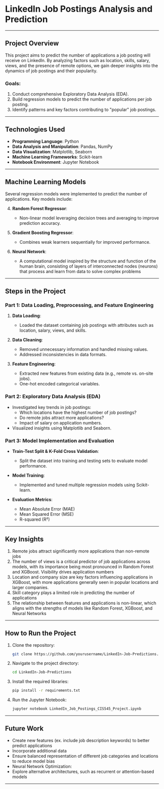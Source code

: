 # LinkedIn Job Postings Analysis and Prediction

---

## Project Overview
This project aims to predict the number of applications a job posting will receive on LinkedIn. By analyzing factors such as location, skills, salary, views, and the presence of remote options, we gain deeper insights into the dynamics of job postings and their popularity.

### Goals:
1. Conduct comprehensive Exploratory Data Analysis (EDA).
2. Build regression models to predict the number of applications per job posting.
3. Identify patterns and key factors contributing to "popular" job postings.

---

## Technologies Used
- **Programming Language**: Python
- **Data Analysis and Manipulation**: Pandas, NumPy
- **Data Visualization**: Matplotlib, Seaborn
- **Machine Learning Frameworks**: Scikit-learn
- **Notebook Environment**: Jupyter Notebook

---

## Machine Learning Models
Several regression models were implemented to predict the number of applications. Key models include:

4. **Random Forest Regressor**:
   - Non-linear model leveraging decision trees and averaging to improve prediction accuracy.

5. **Gradient Boosting Regressor**:
   - Combines weak learners sequentially for improved performance.
  
6. **Neural Network**:
   - A computational model inspired by the structure and function of the human brain, consisting of layers of interconnected nodes (neurons) that process and learn from data to solve complex problems

---

## Steps in the Project

### Part 1: Data Loading, Preprocessing, and Feature Engineering
1. **Data Loading**:
   - Loaded the dataset containing job postings with attributes such as location, salary, views, and skills.

2. **Data Cleaning**:
   - Removed unnecessary information and handled missing values.
   - Addressed inconsistencies in data formats.

3. **Feature Engineering**:
   - Extracted new features from existing data (e.g., remote vs. on-site jobs).
   - One-hot encoded categorical variables.

### Part 2: Exploratory Data Analysis (EDA)
- Investigated key trends in job postings:
  - Which locations have the highest number of job postings?
  - Do remote jobs attract more applications?
  - Impact of salary on application numbers.
- Visualized insights using Matplotlib and Seaborn.

### Part 3: Model Implementation and Evaluation
- **Train-Test Split & K-Fold Cross Validation**:
  - Split the dataset into training and testing sets to evaluate model performance.

- **Model Training**:
  - Implemented and tuned multiple regression models using Scikit-learn.

- **Evaluation Metrics**:
  - Mean Absolute Error (MAE)
  - Mean Squared Error (MSE)
  - R-squared (R²)

---

## Key Insights
1. Remote jobs attract significantly more applications than non-remote jobs
2. The number of views is a critical predictor of job applications across models, with its importance being most pronounced in Random Forest and XGBoost. Visibility drives application numbers
3. Location and company size are key factors influencing applications in XGBoost, with more applications generally seen in popular locations and larger companies. 
4. Skill category plays a limited role in predicting the number of applications
5. The relationship between features and applications is non-linear, which aligns with the strengths of models like Random Forest, XGBoost, and Neural Networks

---

## How to Run the Project
1. Clone the repository:
   ```bash
   git clone https://github.com/yourusername/LinkedIn-Job-Predictions.git
   ```
2. Navigate to the project directory:
   ```bash
   cd LinkedIn-Job-Predictions
   ```
3. Install the required libraries:
   ```bash
   pip install -r requirements.txt
   ```
4. Run the Jupyter Notebook:
   ```bash
   jupyter notebook LinkedIn_Job_Postings_CIS545_Project.ipynb
   ```

---

## Future Work
- Create new features (ex. include job description keywords) to better predict applications
- Incorporate additional data 
- Ensure balanced representation of different job categories and locations to reduce model bias
- Neural Network Optimization:
- Explore alternative architectures, such as recurrent or attention-based models

---
